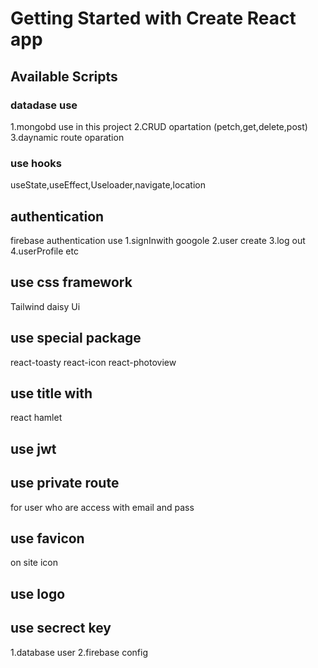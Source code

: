 # Getting Started with Create React app

## Available Scripts

### datadase use
1.mongobd use in this project
2.CRUD opartation (petch,get,delete,post)
3.daynamic route oparation
### use hooks
useState,useEffect,Useloader,navigate,location
## authentication
firebase authentication
use
1.signInwith googole
2.user create
3.log out 
4.userProfile
etc
## use css framework
Tailwind 
daisy Ui
## use special package
react-toasty
react-icon
react-photoview
## use title with
react hamlet
## use jwt

## use private route
for user who are access with email and pass
## use favicon
on site icon
## use logo

## use secrect key
1.database user
2.firebase config

